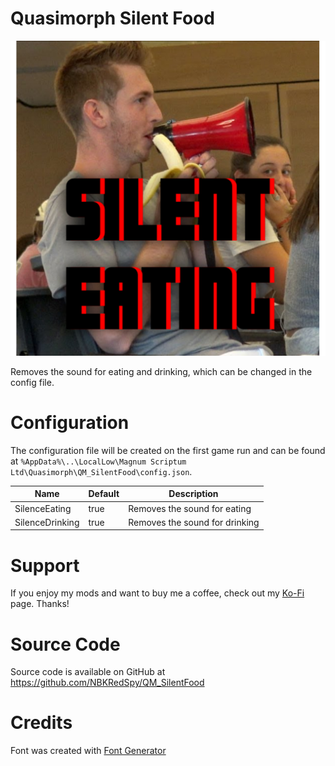 # Quasimorph Silent Food

![thumbnail icon](media/thumbnail.png)

Removes the sound for eating and drinking, which can be changed in the config file.

# Configuration

The configuration file will be created on the first game run and can be found at `%AppData%\..\LocalLow\Magnum Scriptum Ltd\Quasimorph\QM_SilentFood\config.json`.

|Name|Default|Description|
|--|--|--|
|SilenceEating|true|Removes the sound for eating|
|SilenceDrinking|true|Removes the sound for drinking|

# Support
If you enjoy my mods and want to buy me a coffee, check out my [Ko-Fi](https://ko-fi.com/nbkredspy71915) page.
Thanks!

# Source Code
Source code is available on GitHub at https://github.com/NBKRedSpy/QM_SilentFood

# Credits
Font was created with [Font Generator](https://www.textstudio.com)